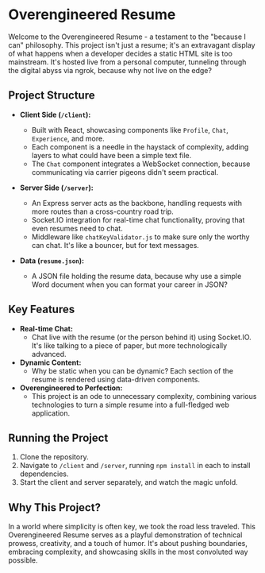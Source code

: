 # Overengineered Resume

Welcome to the Overengineered Resume - a testament to the "because I can" philosophy. This project isn't just a resume; it's an extravagant display of what happens when a developer decides a static HTML site is too mainstream. It's hosted live from a personal computer, tunneling through the digital abyss via ngrok, because why not live on the edge?

## Project Structure

- **Client Side (`/client`):**

  - Built with React, showcasing components like `Profile`, `Chat`, `Experience`, and more.
  - Each component is a needle in the haystack of complexity, adding layers to what could have been a simple text file.
  - The `Chat` component integrates a WebSocket connection, because communicating via carrier pigeons didn't seem practical.

- **Server Side (`/server`):**

  - An Express server acts as the backbone, handling requests with more routes than a cross-country road trip.
  - Socket.IO integration for real-time chat functionality, proving that even resumes need to chat.
  - Middleware like `chatKeyValidator.js` to make sure only the worthy can chat. It's like a bouncer, but for text messages.

- **Data (`resume.json`):**
  - A JSON file holding the resume data, because why use a simple Word document when you can format your career in JSON?

## Key Features

- **Real-time Chat:**
  - Chat live with the resume (or the person behind it) using Socket.IO. It's like talking to a piece of paper, but more technologically advanced.
- **Dynamic Content:**
  - Why be static when you can be dynamic? Each section of the resume is rendered using data-driven components.
- **Overengineered to Perfection:**
  - This project is an ode to unnecessary complexity, combining various technologies to turn a simple resume into a full-fledged web application.

## Running the Project

1. Clone the repository.
2. Navigate to `/client` and `/server`, running `npm install` in each to install dependencies.
3. Start the client and server separately, and watch the magic unfold.

## Why This Project?

In a world where simplicity is often key, we took the road less traveled. This Overengineered Resume serves as a playful demonstration of technical prowess, creativity, and a touch of humor. It's about pushing boundaries, embracing complexity, and showcasing skills in the most convoluted way possible.
